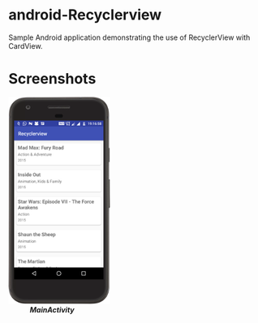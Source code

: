 # android-Recyclerview
Sample Android application demonstrating the use of RecyclerView with CardView.

# Screenshots
<img src="https://github.com/jayantb95/android-RecyclerView/blob/master/screenshot/MainActivity.png" height=408 width=200></br>
&emsp;&emsp;&emsp;<b><i>MainActivity</i></b>
